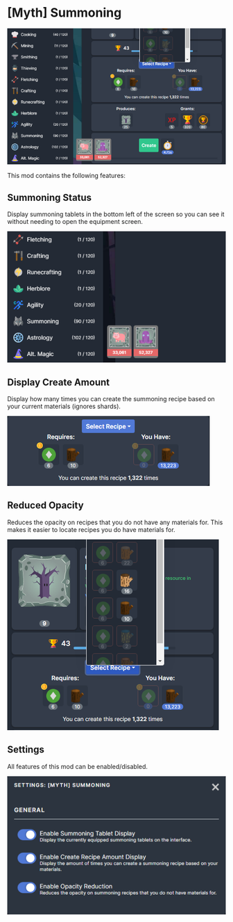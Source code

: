 # [Myth] Summoning

![Summoning](images/overview.png)

This mod contains the following features:

## Summoning Status
Display summoning tablets in the bottom left of the screen so you can see it without needing to open the equipment screen.

![Status](images/status.png)

## Display Create Amount
Display how many times you can create the summoning recipe based on your current materials (ignores shards).

![Create](images/create.png)

## Reduced Opacity
Reduces the opacity on recipes that you do not have any materials for. This makes it easier to locate recipes you do have materials for.

![Opacity](images/opacity.png)

## Settings
All features of this mod can be enabled/disabled.

![Settings](images/settings.png)

